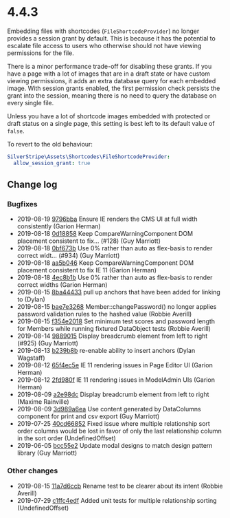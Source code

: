 # 4.4.3

Embedding files with shortcodes (`FileShortcodeProvider`) no longer provides a session grant
by default. This is because it has the potential to escalate file access
to users who otherwise should not have viewing permissions for the file.

There is a minor performance trade-off for disabling these grants. If you have a page with a lot of
images that are in a draft state or have custom viewing permissions, it adds an extra database
query for each embedded image. With session grants enabled, the first permission check persists
the grant into the session, meaning there is no need to query the database on every single file.

Unless you have a lot of shortcode images embedded with protected or draft status on a single page,
this setting is best left to its default value of `false`.

To revert to the old behaviour:

```yml
SilverStripe\Assets\Shortcodes\FileShortcodeProvider:
  allow_session_grant: true
```

## Change log
<!-- markdownlint-disable proper-names enhanced-proper-names -->

### Bugfixes

- 2019-08-19 [9796bba](https://github.com/silverstripe/silverstripe-admin/commit/9796bbae0a7645c47aab43bfb47dd5810ad5e019) Ensure IE renders the CMS UI at full width consistently (Garion Herman)
- 2019-08-18 [0d18858](https://github.com/silverstripe/silverstripe-versioned-admin/commit/0d18858397d16abd6629a780fede11a67101157c) Keep CompareWarningComponent DOM placement consistent to fix… (#128) (Guy Marriott)
- 2019-08-18 [0bf673b](https://github.com/silverstripe/silverstripe-admin/commit/0bf673bfba83e666b031c2be738404a9d1b8f5e7) Use 0% rather than auto as flex-basis to render correct widt… (#934) (Guy Marriott)
- 2019-08-18 [aa5b046](https://github.com/silverstripe/silverstripe-versioned-admin/commit/aa5b04618886a1e90ec8f7694b794c3fa2d64358) Keep CompareWarningComponent DOM placement consistent to fix IE 11 (Garion Herman)
- 2019-08-18 [4ec8b1b](https://github.com/silverstripe/silverstripe-admin/commit/4ec8b1b82d4ad2e5bdd864f259c40f8c7dc9d921) Use 0% rather than auto as flex-basis to render correct widths (Garion Herman)
- 2019-08-15 [8ba44433](https://github.com/silverstripe/silverstripe-cms/commit/8ba444332adc11bd1d4453e6b966ef737199d20b) pull up anchors that have been added for linking to (Dylan)
- 2019-08-15 [bae7e3268](https://github.com/silverstripe/silverstripe-framework/commit/bae7e3268016c2ccb9d77b72eef22cf778149c15) Member::changePassword() no longer applies password validation rules to the hashed value (Robbie Averill)
- 2019-08-15 [f354e2018](https://github.com/silverstripe/silverstripe-framework/commit/f354e2018df29da8c4484577bd9356f6bc8c694c) Set minimum test scores and password length for Members while running fixtured DataObject tests (Robbie Averill)
- 2019-08-14 [9889015](https://github.com/silverstripe/silverstripe-admin/commit/9889015eccd05c099e3d8b3d3ce52f179b5b9933) Display breadcrumb element from left to right (#925) (Guy Marriott)
- 2019-08-13 [b239b8b](https://github.com/silverstripe/silverstripe-admin/commit/b239b8b00399f0aa6047dcd858f4db1ca04c0637) re-enable ability to insert anchors (Dylan Wagstaff)
- 2019-08-12 [65f4ec5e](https://github.com/silverstripe/silverstripe-cms/commit/65f4ec5e37c3255bb46afa24286a3e34f6ba8f01) IE 11 rendering issues in Page Editor UI (Garion Herman)
- 2019-08-12 [2fd980f](https://github.com/silverstripe/silverstripe-admin/commit/2fd980f967a28defd1d737a19d77c9f3769adb07) IE 11 rendering issues in ModelAdmin UIs (Garion Herman)
- 2019-08-09 [a2e98dc](https://github.com/silverstripe/silverstripe-admin/commit/a2e98dcf71353951055cb0f2da286a0455a66ebe) Display breadcrumb element from left to right (Maxime Rainville)
- 2019-08-09 [3d989a6ea](https://github.com/silverstripe/silverstripe-framework/commit/3d989a6eae979f2671889376179dfdc7085658ac) Use content generated by DataColumns component for print and csv export (Guy Marriott)
- 2019-07-25 [40cd66852](https://github.com/silverstripe/silverstripe-framework/commit/40cd66852e8d3a5d56c56b9d279cb89a98e3c16d) Fixed issue where multiple relationship sort order columns would be lost in favor of only the last relationship column in the sort order (UndefinedOffset)
- 2019-06-05 [bcc55e2](https://github.com/silverstripe/silverstripe-admin/commit/bcc55e212384cdc36728224730dbf6db320acb10) Update modal designs to match design pattern library (Guy Marriott)

### Other changes

- 2019-08-15 [11a7d6ccb](https://github.com/silverstripe/silverstripe-framework/commit/11a7d6ccb4c2bb416dd58261d46b6e70fa8ad0d9) Rename test to be clearer about its intent (Robbie Averill)
- 2019-07-29 [c1ffc4edf](https://github.com/silverstripe/silverstripe-framework/commit/c1ffc4edfb4c2c06da5a6a04ba5b9ea3fcc60f1a) Added unit tests for multiple relationship sorting (UndefinedOffset)

<!--- Changes above this line will be automatically regenerated -->
